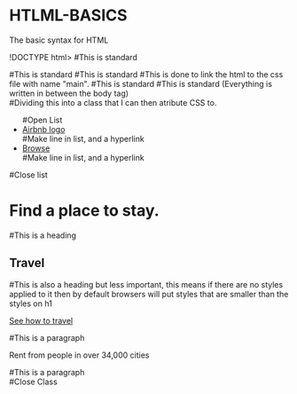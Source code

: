 # HTLML-BASICS
The basic syntax for HTML

!DOCTYPE html>                                          #This is standard
<html>                                                  #This is standard
  <head>                                                #This is standard 
    <link rel="stylesheet" href="main.css">             #This is done to link the html to the css file with name "main".
  </head>                                               #This is standard 
  
  <body>                                                #This is standard (Everything is written in between the body tag)
    <div class="nav">                                   #Dividing this into a class that I can then atribute CSS to.
      <ul>                                              #Open List
        <li><a href="#">Airbnb logo</a></li>            #Make line in list, and a hyperlink
        <li><a href="#">Browse</a></li>                 #Make line in list, and a hyperlink
      </ul>                                             #Close list
      <h1>Find a place to stay.</h1>                    #This is a heading
      <h2>Travel</h2>					#This is also a heading but less important, this means if there are no styles 									applied to it then by default browsers will put styles that are smaller 								than the styles on h1
      <p><a href="#">See how to travel</a></p>		#This is a paragraph
      <p>Rent from people in over 34,000 cities</p>	#This is a paragraph
    </div>                                              #Close Class
  </body>
</html>
